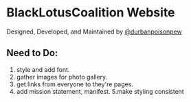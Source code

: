 # BlackLotusCoalition Website

Designed, Developed, and Maintained by <a href='https://linktr.ee/durbanpoisonpew' target='_blank'>@durbanpoisonpew</a>
## Need to Do:

1. style and add font.
2. gather images for photo gallery.
3. get links from everyone to they're pages.
4. add mission statement, manifest.
5.make styling consistent
